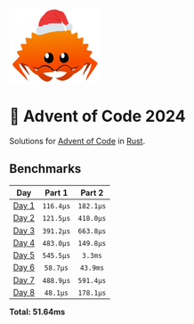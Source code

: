 <img src="./.assets/christmas_ferris.png" width="164">

# 🎄 Advent of Code 2024

Solutions for [Advent of Code](https://adventofcode.com/) in [Rust](https://www.rust-lang.org/).

<!--- advent_readme_stars table --->

<!--- benchmarking table --->
## Benchmarks

| Day | Part 1 | Part 2 |
| :---: | :---: | :---:  |
| [Day 1](./src/bin/01.rs) | `116.4µs` | `182.1µs` |
| [Day 2](./src/bin/02.rs) | `121.5µs` | `418.0µs` |
| [Day 3](./src/bin/03.rs) | `391.2µs` | `663.8µs` |
| [Day 4](./src/bin/04.rs) | `483.0µs` | `149.8µs` |
| [Day 5](./src/bin/05.rs) | `545.5µs` | `3.3ms` |
| [Day 6](./src/bin/06.rs) | `58.7µs` | `43.9ms` |
| [Day 7](./src/bin/07.rs) | `488.9µs` | `591.4µs` |
| [Day 8](./src/bin/08.rs) | `48.1µs` | `178.1µs` |

**Total: 51.64ms**
<!--- benchmarking table --->
